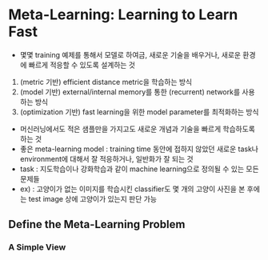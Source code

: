 # Meta-Learning: Learning to Learn Fast
- 몇몇 training 예제를 통해서 모델로 하여금, 새로운 기술을 배우거나, 새로운 환경에 빠르게 적응할 수 있도록 설계하는 것
1) (metric 기반) efficient distance metric을 학습하는 방식
2) (model 기반) external/internal memory를 통한 (recurrent) network를 사용하는 방식
3) (optimization 기반) fast learning을 위한 model parameter를 최적화하는 방식
- 머신러닝에서도 적은 샘플만을 가지고도 새로운 개념과 기술을 빠르게 학습하도록 하는 것
- 좋은 meta-learning model : training time 동안에 접하지 않았던 새로운 task나 environment에 대해서 잘 적응하거나, 일반화가 잘 되는 것
- task : 지도학습이나 강화학습과 같이 machine learning으로 정의될 수 있는 모든 문제들
- ex) : 고양이가 없는 이미지를 학습시킨 classifier도 몇 개의 고양이 사진을 본 후에는 test image 상에 고양이가 있는지 판단 가능

## Define the Meta-Learning Problem

### A Simple View
